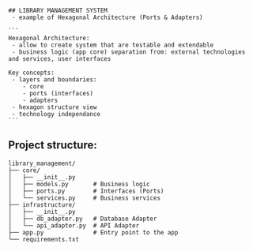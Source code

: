 ````
## LIBRARY MANAGEMENT SYSTEM
 - example of Hexagonal Architecture (Ports & Adapters)

```
Hexagonal Architecture:
 - allow to create system that are testable and extendable
 - business logic (app core) separation from: external technologies and services, user interfaces

Key concepts:
 - layers and boundaries:
    - core
    - ports (interfaces)
    - adapters
 - hexagon structure view
 - technology independance
```

````
## Project structure:
```
library_management/
├── core/
│   ├── __init__.py
│   ├── models.py       # Business logic
│   ├── ports.py        # Interfaces (Ports)
│   └── services.py     # Business services
├── infrastructure/
│   ├── __init__.py
│   ├── db_adapter.py   # Database Adapter
│   └── api_adapter.py  # API Adapter
├── app.py              # Entry point to the app
└── requirements.txt
```
